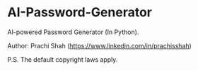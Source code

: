 # AI-Password-Generator
AI-powered Password Generator (In Python).

Author: Prachi Shah (https://www.linkedin.com/in/prachisshah)

P.S. The default copyright laws apply.
